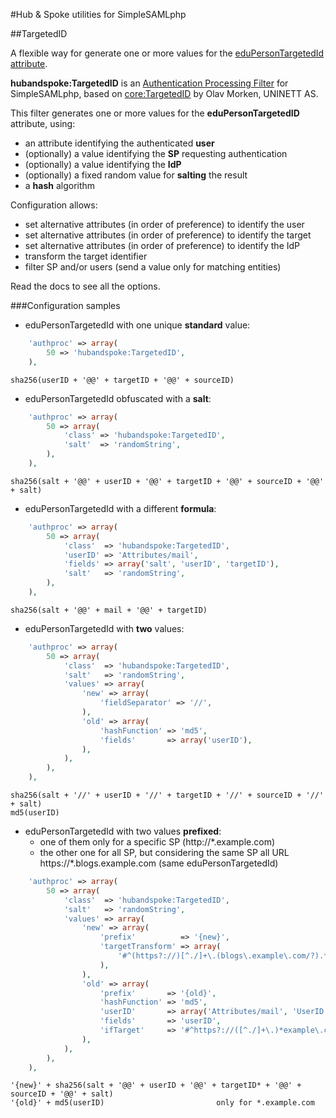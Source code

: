 #Hub & Spoke utilities for SimpleSAMLphp

##TargetedID

A flexible way for generate one or more values for the [eduPersonTargetedId attribute](http://software.internet2.edu/eduperson/internet2-mace-dir-eduperson-201602.html#eduPersonTargetedID).

**hubandspoke:TargetedID** is an [Authentication Processing Filter](https://simplesamlphp.org/docs/stable/simplesamlphp-authproc) for SimpleSAMLphp, based on [core:TargetedID](https://simplesamlphp.org/docs/stable/core:authproc_targetedid) by Olav Morken, UNINETT AS.

This filter generates one or more values for the **eduPersonTargetedID** attribute, using:

* an attribute identifying the authenticated **user**
* (optionally) a value identifying the **SP** requesting authentication
* (optionally) a value identifying the **IdP**
* (optionally) a fixed random value for **salting** the result
* a **hash** algorithm

Configuration allows:

* set alternative attributes (in order of preference) to identify the user
* set alternative attributes (in order of preference) to identify the target
* set alternative attributes (in order of preference) to identify the IdP
* transform the target identifier
* filter SP and/or users (send a value only for matching entities)

Read the docs to see all the options.

###Configuration samples

* eduPersonTargetedId with one unique **standard** value:
```php
    'authproc' => array(
        50 => 'hubandspoke:TargetedID',
    ),
```
    sha256(userID + '@@' + targetID + '@@' + sourceID)

* eduPersonTargetedId obfuscated with a **salt**:
```php
    'authproc' => array(
        50 => array(
            'class' => 'hubandspoke:TargetedID',
            'salt'  => 'randomString',
        ),
    ),
```
    sha256(salt + '@@' + userID + '@@' + targetID + '@@' + sourceID + '@@' + salt)

* eduPersonTargetedId with a different **formula**:
```php
    'authproc' => array(
        50 => array(
            'class'  => 'hubandspoke:TargetedID',
            'userID' => 'Attributes/mail',
            'fields' => array('salt', 'userID', 'targetID'),
            'salt'   => 'randomString',
        ),
    ),
```
    sha256(salt + '@@' + mail + '@@' + targetID)

* eduPersonTargetedId with **two** values:
```php
    'authproc' => array(
        50 => array(
            'class'  => 'hubandspoke:TargetedID',
            'salt'   => 'randomString',
            'values' => array(
                'new' => array(
                    'fieldSeparator' => '//',
                ),
                'old' => array(
                    'hashFunction' => 'md5',
                    'fields'       => array('userID'),
                ),
            ),
        ),
    ),
```
    sha256(salt + '//' + userID + '//' + targetID + '//' + sourceID + '//' + salt)
    md5(userID)

* eduPersonTargetedId with two values **prefixed**:
  * one of them only for a specific SP (http://*.example.com)
  * the other one for all SP, but considering the same SP all URL https://*.blogs.example.com (same eduPersonTargetedId)
```php
    'authproc' => array(
        50 => array(
            'class'  => 'hubandspoke:TargetedID',
            'salt'   => 'randomString',
            'values' => array(
                'new' => array(
                    'prefix'          => '{new}',
                    'targetTransform' => array(
                        '#^(https?://)[^./]+\.(blogs\.example\.com/?).*$#' => '$1$2',
                    ),
                ),
                'old' => array(
                    'prefix'       => '{old}',
                    'hashFunction' => 'md5',
                    'userID'       => array('Attributes/mail', 'UserID'),
                    'fields'       => 'userID',
                    'ifTarget'     => '#^https?://([^./]+\.)*example\.com(/|$)#',
                ),
            ),
        ),
    ),
```
    '{new}' + sha256(salt + '@@' + userID + '@@' + targetID* + '@@' + sourceID + '@@' + salt)
    '{old}' + md5(userID) 						  only for *.example.com
